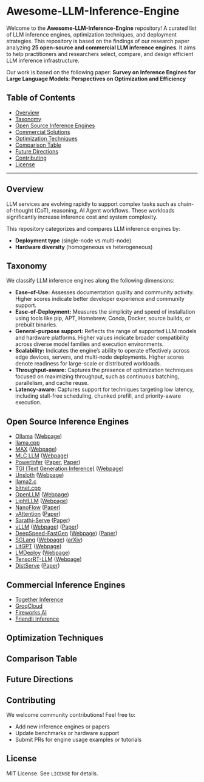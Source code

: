 # Awesome-LLM-Inference-Engine

Welcome to the **Awesome-LLM-Inference-Engine** repository!
A curated list of LLM inference engines, optimization techniques, and deployment strategies. This repository is based on the findings of our research paper analyzing **25 open-source and commercial LLM inference engines**. It aims to help practitioners and researchers select, compare, and design efficient LLM inference infrastructure.

Our work is based on the following paper:
 **Survey on Inference Engines for Large Language Models: Perspectives on Optimization and Efficiency**

## Table of Contents

- [Overview](#overview)
- [Taxonomy](#taxonomy)
- [Open Source Inference Engines](#open-source-inference-engines)
- [Commercial Solutions](#commercial-solutions)
- [Optimization Techniques](#optimization-techniques)
- [Comparison Table](#comparison-table)
- [Future Directions](#future-directions)
- [Contributing](#contributing)
- [License](#license)

---


## Overview

LLM services are evolving rapidly to support complex tasks such as chain-of-thought (CoT), reasoning, AI Agent workflows. These workloads significantly increase inference cost and system complexity.

This repository categorizes and compares LLM inference engines by:
- **Deployment type** (single-node vs multi-node)
- **Hardware diversity** (homogeneous vs heterogeneous)


## Taxonomy

We classify LLM inference engines along the following dimensions:
- **Ease-of-Use:** Assesses documentation quality and community activity. Higher scores indicate better developer experience and community support.
- **Ease-of-Deployment:** Measures the simplicity and speed of installation using tools like pip, APT, Homebrew, Conda, Docker, source builds, or prebuilt binaries.
- **General-purpose support:** Reflects the range of supported LLM models and hardware platforms. Higher values indicate broader compatibility across diverse model families and execution environments.
- **Scalability:** Indicates the engine’s ability to operate effectively across edge devices, servers, and multi-node deployments. Higher scores denote readiness for large-scale or distributed workloads.
- **Throughput-aware:** Captures the presence of optimization techniques focused on maximizing throughput, such as continuous batching, parallelism, and cache reuse.
- **Latency-aware:** Captures support for techniques targeting low latency, including stall-free scheduling, chunked prefill, and priority-aware execution.

## Open Source Inference Engines

- [Ollama](https://github.com/ollama/ollama) ([Webpage](https://ollama.com/))
- [llama.cpp](https://github.com/ggml-org/llama.cpp)
- [MAX](https://github.com/modular/modular) ([Webpage](https://www.modular.com/max/solutions/ai-inference))
- [MLC LLM](https://github.com/mlc-ai/mlc-llm) ([Webpage](https://llm.mlc.ai/))
- [PowerInfer](https://github.com/SJTU-IPADS/PowerInfer) ([Paper](https://arxiv.org/abs/2312.12456), [Paper](https://arxiv.org/abs/2406.06282))
- [TGI (Text Generation Inference)](https://github.com/huggingface/text-generation-inference) ([Webpage](https://huggingface.co/docs/text-generation-inference/index))
- [Unsloth](https://github.com/unslothai/unsloth) ([Webpage](https://unsloth.ai/))
- [llama2.c](https://github.com/karpathy/llama2.c)
- [bitnet.cpp](https://github.com/microsoft/BitNet)
- [OpenLLM](https://github.com/bentoml/OpenLLM) ([Webpage](https://www.bentoml.com/))
- [LightLLM](https://github.com/ModelTC/lightllm) ([Webpage](https://www.light-ai.top/lightllm-blog/blog/))
- [NanoFlow](https://github.com/efeslab/Nanoflow) ([Paper](https://arxiv.org/abs/2408.12757))
- [vAttention](https://github.com/microsoft/vattention) ([Paper](https://arxiv.org/abs/2405.04437))
- [Sarathi-Serve](https://github.com/microsoft/sarathi-serve) ([Paper](https://arxiv.org/abs/2403.02310))
- [vLLM](https://github.com/vllm-project/vllm) ([Webpage](https://docs.vllm.ai/en/latest/)) ([Paper](https://arxiv.org/abs/2309.06180))
- [DeepSpeed-FastGen](https://github.com/deepspeedai/DeepSpeed/tree/master/blogs/deepspeed-fastgen)  ([Webpage](https://www.deepspeed.ai/)) ([Paper](https://arxiv.org/abs/2401.08671))
- [SGLang](https://github.com/sgl-project/sglang) ([Webpage](https://docs.sglang.ai//)) ([arXiv](https://arxiv.org/abs/2312.07104))
- [LitGPT](https://github.com/Lightning-AI/litgpt) ([Webpage](https://lightning.ai/))
- [LMDeploy](https://github.com/InternLM/lmdeploy) ([Webpage](https://lmdeploy.readthedocs.io/en/latest/))
- [TensorRT-LLM](https://github.com/NVIDIA/TensorRT-LLM) ([Webpage](https://docs.nvidia.com/tensorrt-llm/index.html))
- [DistServe](https://github.com/LLMServe/DistServe) ([Paper](https://arxiv.org/abs/2401.09670))

## Commercial Inference Engines

- [Together Inference](https://www.together.ai/)
- [GroqCloud](https://groq.com/groqcloud/)
- [Fireworks AI](https://fireworks.ai/)
- [Friendli Inference](https://friendli.ai/)

## Optimization Techniques

## Comparison Table

## Future Directions

## Contributing

We welcome community contributions! Feel free to:
- Add new inference engines or papers
- Update benchmarks or hardware support
- Submit PRs for engine usage examples or tutorials

## License

MIT License. See `LICENSE` for details.
